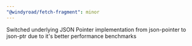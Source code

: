 ```yaml
---
"@windyroad/fetch-fragment": minor
---
```


Switched underlying JSON Pointer implementation from json-pointer to json-ptr due to it's better performance benchmarks
